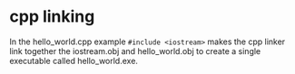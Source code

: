  # cpp linking

 In the hello_world.cpp example `#include <iostream>` makes the cpp linker link together the iostream.obj and hello_world.obj to create a single executable called hello_world.exe.
